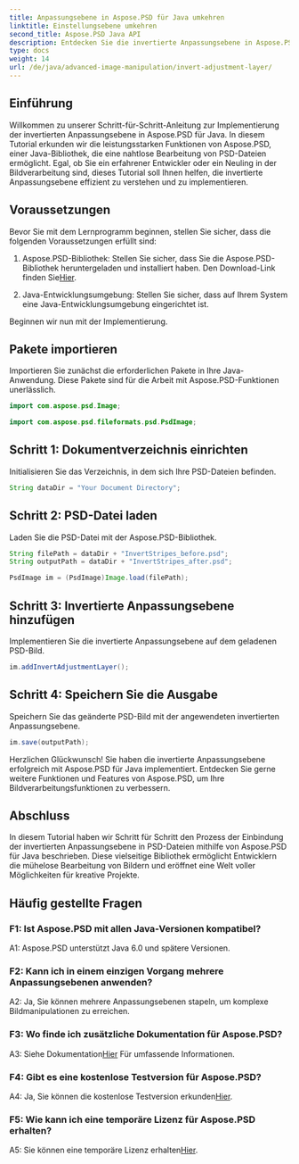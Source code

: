 ```yaml
---
title: Anpassungsebene in Aspose.PSD für Java umkehren
linktitle: Einstellungsebene umkehren
second_title: Aspose.PSD Java API
description: Entdecken Sie die invertierte Anpassungsebene in Aspose.PSD für Java. Eine leistungsstarke Java-Bibliothek zur nahtlosen Bearbeitung von PSD-Dateien.
type: docs
weight: 14
url: /de/java/advanced-image-manipulation/invert-adjustment-layer/
---
```

## Einführung

Willkommen zu unserer Schritt-für-Schritt-Anleitung zur Implementierung der invertierten Anpassungsebene in Aspose.PSD für Java. In diesem Tutorial erkunden wir die leistungsstarken Funktionen von Aspose.PSD, einer Java-Bibliothek, die eine nahtlose Bearbeitung von PSD-Dateien ermöglicht. Egal, ob Sie ein erfahrener Entwickler oder ein Neuling in der Bildverarbeitung sind, dieses Tutorial soll Ihnen helfen, die invertierte Anpassungsebene effizient zu verstehen und zu implementieren.

## Voraussetzungen

Bevor Sie mit dem Lernprogramm beginnen, stellen Sie sicher, dass die folgenden Voraussetzungen erfüllt sind:

1. Aspose.PSD-Bibliothek: Stellen Sie sicher, dass Sie die Aspose.PSD-Bibliothek heruntergeladen und installiert haben. Den Download-Link finden Sie[Hier](https://releases.aspose.com/psd/java/).

2. Java-Entwicklungsumgebung: Stellen Sie sicher, dass auf Ihrem System eine Java-Entwicklungsumgebung eingerichtet ist.

Beginnen wir nun mit der Implementierung.

## Pakete importieren

Importieren Sie zunächst die erforderlichen Pakete in Ihre Java-Anwendung. Diese Pakete sind für die Arbeit mit Aspose.PSD-Funktionen unerlässlich.

```java
import com.aspose.psd.Image;

import com.aspose.psd.fileformats.psd.PsdImage;
```

## Schritt 1: Dokumentverzeichnis einrichten

Initialisieren Sie das Verzeichnis, in dem sich Ihre PSD-Dateien befinden.

```java
String dataDir = "Your Document Directory";
```

## Schritt 2: PSD-Datei laden

Laden Sie die PSD-Datei mit der Aspose.PSD-Bibliothek.

```java
String filePath = dataDir + "InvertStripes_before.psd";
String outputPath = dataDir + "InvertStripes_after.psd";

PsdImage im = (PsdImage)Image.load(filePath);
```

## Schritt 3: Invertierte Anpassungsebene hinzufügen

Implementieren Sie die invertierte Anpassungsebene auf dem geladenen PSD-Bild.

```java
im.addInvertAdjustmentLayer();
```

## Schritt 4: Speichern Sie die Ausgabe

Speichern Sie das geänderte PSD-Bild mit der angewendeten invertierten Anpassungsebene.

```java
im.save(outputPath);
```

Herzlichen Glückwunsch! Sie haben die invertierte Anpassungsebene erfolgreich mit Aspose.PSD für Java implementiert. Entdecken Sie gerne weitere Funktionen und Features von Aspose.PSD, um Ihre Bildverarbeitungsfunktionen zu verbessern.

## Abschluss

In diesem Tutorial haben wir Schritt für Schritt den Prozess der Einbindung der invertierten Anpassungsebene in PSD-Dateien mithilfe von Aspose.PSD für Java beschrieben. Diese vielseitige Bibliothek ermöglicht Entwicklern die mühelose Bearbeitung von Bildern und eröffnet eine Welt voller Möglichkeiten für kreative Projekte.

## Häufig gestellte Fragen

### F1: Ist Aspose.PSD mit allen Java-Versionen kompatibel?

A1: Aspose.PSD unterstützt Java 6.0 und spätere Versionen.

### F2: Kann ich in einem einzigen Vorgang mehrere Anpassungsebenen anwenden?

A2: Ja, Sie können mehrere Anpassungsebenen stapeln, um komplexe Bildmanipulationen zu erreichen.

### F3: Wo finde ich zusätzliche Dokumentation für Aspose.PSD?

 A3: Siehe Dokumentation[Hier](https://reference.aspose.com/psd/java/) Für umfassende Informationen.

### F4: Gibt es eine kostenlose Testversion für Aspose.PSD?

 A4: Ja, Sie können die kostenlose Testversion erkunden[Hier](https://releases.aspose.com/).

### F5: Wie kann ich eine temporäre Lizenz für Aspose.PSD erhalten?

A5: Sie können eine temporäre Lizenz erhalten[Hier](https://purchase.aspose.com/temporary-license/).